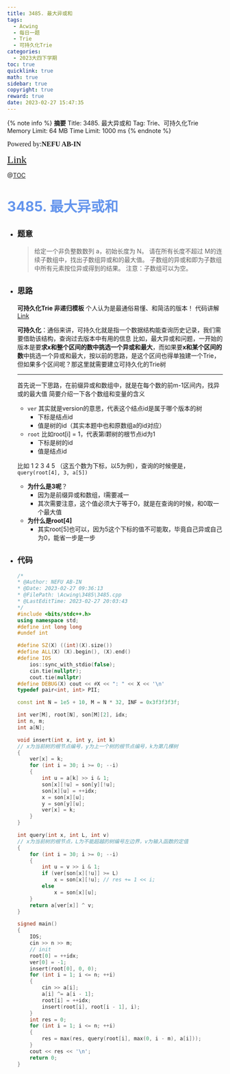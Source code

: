 ```yaml
---
title: 3485. 最大异或和
tags:
  - Acwing
  - 每日一题
  - Trie
  - 可持久化Trie
categories:
  - 2023大四下学期
toc: true
quicklink: true
math: true
sidebar: true
copyright: true
reward: true
date: 2023-02-27 15:47:35
---
```



{% note info %}
**摘要**
Title: 3485. 最大异或和
Tag: Trie、可持久化Trie
Memory Limit: 64 MB
Time Limit: 1000 ms
{% endnote %}
<!-- more -->

<font size=3 face=楷体>Powered by:**NEFU AB-IN**</font>

<font color=#FFA500 size=5 face=楷体>[Link](https://www.acwing.com/problem/content/description/3488/)</font>

@[TOC](文章目录)

# <font color=#6495ED size=6>3485. 最大异或和</font>

* ## <font size=4 face=粗体>题意</font>

  >给定一个非负整数数列 a，初始长度为 N。
  >请在所有长度不超过 M的连续子数组中，找出子数组异或和的最大值。
  >子数组的异或和即为子数组中所有元素按位异或得到的结果。
  >注意：子数组可以为空。

* ## <font size=4 face=粗体>思路</font>

  **可持久化Trie 非递归模板**
  个人认为是最通俗易懂、和简洁的版本！
  代码讲解 [Link](https://www.bilibili.com/video/BV1E14y1b7v9/)

  **可持久化**：通俗来讲，可持久化就是指一个数据结构能查询历史记录，我们需要借助该结构，查询过去版本中有用的信息
  比如，最大异或和问题，一开始的版本是要**求x和整个区间的数中挑选一个异或和最大**，而如果要**x和某个区间的数**中挑选一个异或和最大，按以前的思路，是这个区间也得单独建一个Trie，但如果多个区间呢？那这里就需要建立可持久化的Trie树
  
  ****
  首先说一下思路，在前缀异或和数组中，就是在每个数的前m-1区间内，找异或的最大值
  简要介绍一下各个数组和变量的含义
  * `ver` 其实就是version的意思，代表这个结点id是属于哪个版本的树
    * 下标是结点id
    * 值是树的id（其实本题中也和原数组a的id对应）
  * `root` 比如root[i] = 1，代表第i颗树的根节点id为1
    * 下标是树的id
    * 值是结点id

  比如 1 2 3 4 5 （这五个数为下标，以5为例），查询的时候便是，`query(root[4], 3, a[5])`
  * **为什么是3呢**？
    * 因为是前缀异或和数组，l需要减一
    * 其次需要注意，这个值必须大于等于0，就是在查询的时候，和0取一个最大值
  * **为什么是root[4]**
    * 其实root[5]也可以，因为5这个下标的值不可能取，毕竟自己异或自己为0，能省一步是一步

* ## <font size=4 face=粗体>代码</font>

  ```cpp
  /*
  * @Author: NEFU AB-IN
  * @Date: 2023-02-27 09:36:13
  * @FilePath: \Acwing\3485\3485.cpp
  * @LastEditTime: 2023-02-27 20:03:43
  */
  #include <bits/stdc++.h>
  using namespace std;
  #define int long long
  #undef int

  #define SZ(X) ((int)(X).size())
  #define ALL(X) (X).begin(), (X).end()
  #define IOS                                                                                                            \
      ios::sync_with_stdio(false);                                                                                       \
      cin.tie(nullptr);                                                                                                  \
      cout.tie(nullptr)
  #define DEBUG(X) cout << #X << ": " << X << '\n'
  typedef pair<int, int> PII;

  const int N = 1e5 + 10, M = N * 32, INF = 0x3f3f3f3f;

  int ver[M], root[N], son[M][2], idx;
  int n, m;
  int a[N];

  void insert(int x, int y, int k)
  // x为当前树的根节点编号，y为上一个树的根节点编号，k为第几棵树
  {
      ver[x] = k;
      for (int i = 30; i >= 0; --i)
      {
          int u = a[k] >> i & 1;
          son[x][!u] = son[y][!u];
          son[x][u] = ++idx;
          x = son[x][u];
          y = son[y][u];
          ver[x] = k;
      }
  }

  int query(int x, int L, int v)
  // x为当前树的根节点，L为不能超越的树编号左边界，v为输入函数的定值
  {
      for (int i = 30; i >= 0; --i)
      {
          int u = v >> i & 1;
          if (ver[son[x][!u]] >= L)
              x = son[x][!u]; // res += 1 << i;
          else
              x = son[x][u];
      }
      return a[ver[x]] ^ v;
  }

  signed main()
  {
      IOS;
      cin >> n >> m;
      // init
      root[0] = ++idx;
      ver[0] = -1;
      insert(root[0], 0, 0);
      for (int i = 1; i <= n; ++i)
      {
          cin >> a[i];
          a[i] ^= a[i - 1];
          root[i] = ++idx;
          insert(root[i], root[i - 1], i);
      }
      int res = 0;
      for (int i = 1; i <= n; ++i)
      {
          res = max(res, query(root[i], max(0, i - m), a[i]));
      }
      cout << res << '\n';
      return 0;
  }
  ```